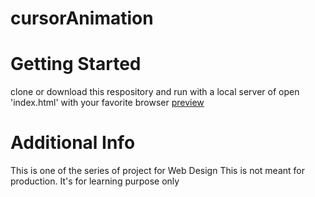 # cursorAnimation
# Getting Started
clone or download this respository and run with a local server of open 'index.html' with your favorite browser
[preview](https://astonishing-lollipop-41c3bb.netlify.app)

# Additional Info
This is one of the series of project for Web Design
This is not meant for production. It's for learning purpose only
